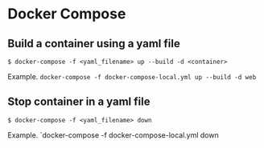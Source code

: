 # Docker Compose
## Build a container using a yaml file
```
$ docker-compose -f <yaml_filename> up --build -d <container>
```
Example.
`docker-compose -f docker-compose-local.yml up --build -d web`

## Stop container in a yaml file
```
$ docker-compose -f <yaml_filename> down
```
Example.
`docker-compose -f docker-compose-local.yml down




